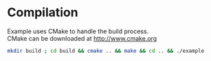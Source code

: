 Compilation
===========

Example uses CMake to handle the build process.  
CMake can be downloaded at http://www.cmake.org

```bash
mkdir build ; cd build && cmake .. && make && cd .. && ./example
```